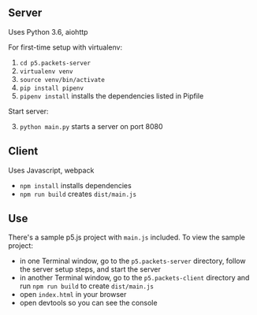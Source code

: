 ## Server

Uses Python 3.6, aiohttp

For first-time setup with virtualenv:

1. `cd p5.packets-server`
2. `virtualenv venv`
3. `source venv/bin/activate`
4. `pip install pipenv`
5. `pipenv install` installs the dependencies listed in Pipfile

Start server:

3. `python main.py` starts a server on port 8080

## Client

Uses Javascript, webpack

- `npm install` installs dependencies
- `npm run build` creates `dist/main.js`

## Use

There's a sample p5.js project with `main.js` included. To view the sample project:

- in one Terminal window, go to the `p5.packets-server` directory, follow the server setup steps, and start the server
- in another Terminal window, go to the `p5.packets-client` directory and run `npm run build` to create `dist/main.js`
- open `index.html` in your browser
- open devtools so you can see the console
